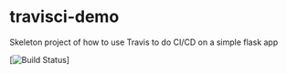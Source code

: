 # travisci-demo

Skeleton project of how to use Travis to do CI/CD on a simple flask app

[![Build Status](https://travis-ci.com/sebastiaan1994/travisci-demo.png)]
